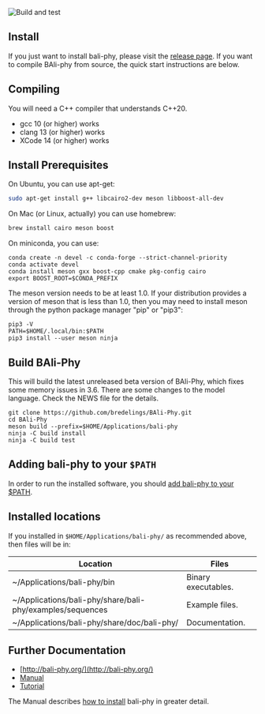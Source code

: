 ![Build and test](https://github.com/bredelings/BAli-Phy/workflows/Build%20and%20test/badge.svg)

Install
-------

If you just want to install bali-phy, please visit the [release page](http://www.bali-phy.org/download.php).  If you want to compile BAli-phy from source, the quick start instructions are below.

Compiling
---------

You will need a C++ compiler that understands C++20.
 * gcc 10 (or higher) works
 * clang 13 (or higher) works
 * XCode 14 (or higher) works

Install Prerequisites
---------------------
On Ubuntu, you can use apt-get:
```bash
sudo apt-get install g++ libcairo2-dev meson libboost-all-dev
```

On Mac (or Linux, actually) you can use homebrew:
```bash
brew install cairo meson boost
```

On miniconda, you can use:
```
conda create -n devel -c conda-forge --strict-channel-priority
conda activate devel
conda install meson gxx boost-cpp cmake pkg-config cairo
export BOOST_ROOT=$CONDA_PREFIX
```

The meson version needs to be at least 1.0.
If your distribution provides a version of meson that is less than 1.0,
then you may need to install meson through the python package manager "pip" or "pip3":

    pip3 -V
    PATH=$HOME/.local/bin:$PATH
    pip3 install --user meson ninja


Build BAli-Phy
--------------

This will build the latest unreleased beta version of BAli-Phy, which fixes some memory issues in 3.6.  There are some changes to the model language.  Check the NEWS file for the details.

```
git clone https://github.com/bredelings/BAli-Phy.git
cd BAli-Phy
meson build --prefix=$HOME/Applications/bali-phy
ninja -C build install
ninja -C build test
```

Adding bali-phy to your `$PATH`
------------------------------

In order to run the installed software, you should [add bali-phy to your $PATH](http://bali-phy.org/README.xhtml#path).

Installed locations
------------------

If you installed in `$HOME/Applications/bali-phy/` as recommended above, then files will be in:

| Location                                                       | Files                   |
| -------------------------------------------------------------- | ----------------------- |
| ~/Applications/bali-phy/bin                                    | Binary executables.     |
| ~/Applications/bali-phy/share/bali-phy/examples/sequences      | Example files.          |
| ~/Applications/bali-phy/share/doc/bali-phy/                    | Documentation.          |


Further Documentation
---------------------

* [http://bali-phy.org/](http://bali-phy.org/)
* [Manual](http://bali-phy.org/README.xhtml)
* [Tutorial](http://bali-phy.org/Tutorial4.html)

The Manual describes [how to install](http://bali-phy.org/README.xhtml#installation) bali-phy in greater detail.

